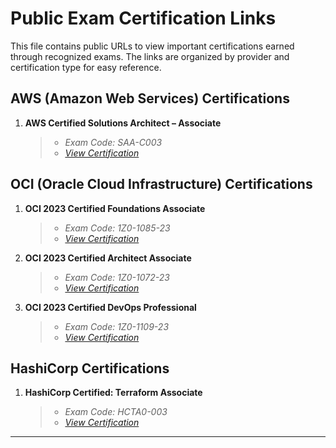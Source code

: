 
# Public Exam Certification Links

This file contains public URLs to view important certifications earned through recognized exams. The links are organized by provider and certification type for easy reference.

## AWS (Amazon Web Services) Certifications

1. **AWS Certified Solutions Architect – Associate**
    > - *Exam Code: SAA-C003*
    > - *[View Certification](https://www.credly.com/badges/3f558130-cd86-4d43-9d1a-2ace41c1ffc9/public_url)*

## OCI (Oracle Cloud Infrastructure) Certifications

1. **OCI 2023 Certified Foundations Associate**
    > - *Exam Code: 1Z0-1085-23*
    > - *[View Certification](https://catalog-education.oracle.com/ords/certview/sharebadge?id=F0D3BF475261425D06D42D9F17188F166521CCAB6814AD706864AAB71B0FBD34)*

2. **OCI 2023 Certified Architect Associate**
    > - *Exam Code: 1Z0-1072-23*
    > - *[View Certification](https://catalog-education.oracle.com/ords/certview/sharebadge?id=E20F4B490A6B59D77DABB4E8DD1DE507BADF2F5F387ED9C773DD093BC53BFEFF)*

3. **OCI 2023 Certified DevOps Professional**
    > - *Exam Code: 1Z0-1109-23*
    > - *[View Certification]()*

## HashiCorp Certifications

1. **HashiCorp Certified: Terraform Associate**
    > - *Exam Code: HCTA0-003*
    > - *[View Certification](https://www.credly.com/badges/0efa4519-229d-48d1-8cc6-df309508501c/public_url)*

---